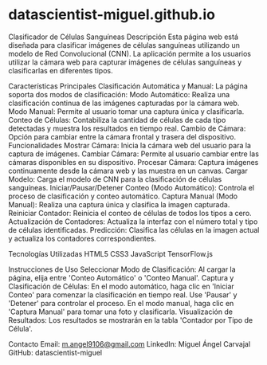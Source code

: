 # datascientist-miguel.github.io

Clasificador de Células Sanguíneas
Descripción
Esta página web está diseñada para clasificar imágenes de células sanguíneas utilizando un modelo de Red Convolucional (CNN). La aplicación permite a los usuarios utilizar la cámara web para capturar imágenes de células sanguíneas y clasificarlas en diferentes tipos.

Características Principales
Clasificación Automática y Manual: La página soporta dos modos de clasificación:
Modo Automático: Realiza una clasificación continua de las imágenes capturadas por la cámara web.
Modo Manual: Permite al usuario tomar una captura única y clasificarla.
Conteo de Células: Contabiliza la cantidad de células de cada tipo detectadas y muestra los resultados en tiempo real.
Cambio de Cámara: Opción para cambiar entre la cámara frontal y trasera del dispositivo.
Funcionalidades
Mostrar Cámara: Inicia la cámara web del usuario para la captura de imágenes.
Cambiar Cámara: Permite al usuario cambiar entre las cámaras disponibles en su dispositivo.
Procesar Cámara: Captura imágenes continuamente desde la cámara web y las muestra en un canvas.
Cargar Modelo: Carga el modelo de CNN para la clasificación de células sanguíneas.
Iniciar/Pausar/Detener Conteo (Modo Automático): Controla el proceso de clasificación y conteo automático.
Captura Manual (Modo Manual): Realiza una captura única y clasifica la imagen capturada.
Reiniciar Contador: Reinicia el conteo de células de todos los tipos a cero.
Actualización de Contadores: Actualiza la interfaz con el número total y tipo de células identificadas.
Predicción: Clasifica las células en la imagen actual y actualiza los contadores correspondientes.

Tecnologías Utilizadas
HTML5
CSS3
JavaScript
TensorFlow.js

Instrucciones de Uso
Seleccionar Modo de Clasificación: Al cargar la página, elija entre 'Conteo Automático' o 'Conteo Manual'.
Captura y Clasificación de Células:
En el modo automático, haga clic en 'Iniciar Conteo' para comenzar la clasificación en tiempo real. Use 'Pausar' y 'Detener' para controlar el proceso.
En el modo manual, haga clic en 'Captura Manual' para tomar una foto y clasificarla.
Visualización de Resultados: Los resultados se mostrarán en la tabla 'Contador por Tipo de Célula'.

Contacto
Email: m.angel9106@gmail.com
LinkedIn: Miguel Ángel Carvajal
GitHub: datascientist-miguel